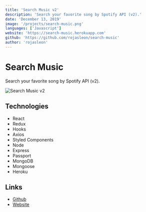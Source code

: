 ```yaml
---
title: 'Search Music v2'
description: 'Search your favorite song by Spotify API (v2).'
date: 'December 13, 2019'
image: '/projects/search-music.png'
languages: ['Javascript']
website: 'https://search-music.herokuapp.com'
github: 'https://github.com/rojasleon/search-music'
author: 'rojasleon'
---
```


# Search Music

Search your favorite song by Spotify API (v2).

![Search Music v2](/projects/search-music.png)

## Technologies

- React
- Redux
- Hooks
- Axios
- Styled Components
- Node
- Express
- Passport
- MongoDB
- Mongoose
- Heroku

## Links

- [Github](https://github.com/rojasleon/search-music 'Github')
- [Website](https://search-music.herokuapp.com 'Search Music')
